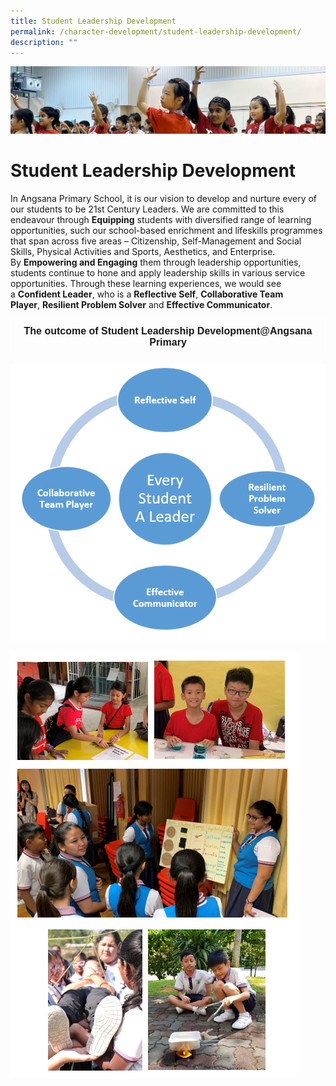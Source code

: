 ```yaml
---
title: Student Leadership Development
permalink: /character-development/student-leadership-development/
description: ""
---
```

![](/images/School%20Development%20Programmes.jpg)

Student Leadership Development
==============================

In Angsana Primary School, it is our vision to develop and nurture every of our students to be 21st Century Leaders. We are committed to this endeavour through <b>Equipping</b> students with diversified range of learning opportunities, such our school-based enrichment and lifeskills programmes that span across five areas – Citizenship, Self-Management and Social Skills, Physical Activities and Sports, Aesthetics, and Enterprise. By <b>Empowering and Engaging</b> them through leadership opportunities, students continue to hone and apply leadership skills in various service opportunities. Through these learning experiences, we would see a <b>Confident Leader</b>, who is a <b>Reflective Self</b>, <b>Collaborative Team Player</b>, <b>Resilient Problem Solver</b> and <b>Effective Communicator</b>.

<style type="text/css">
.tg  {border-collapse:collapse;border-spacing:0;}
.tg td{border-color:black;border-style:solid;border-width:1px;font-family:Arial, sans-serif;font-size:14px;
  overflow:hidden;padding:10px 5px;word-break:normal;}
.tg th{border-color:black;border-style:solid;border-width:1px;font-family:Arial, sans-serif;font-size:14px;
  font-weight:normal;overflow:hidden;padding:10px 5px;word-break:normal;}
.tg .tg-hovb{border-color:#ffffff;font-size:16px;font-weight:bold;text-align:center;vertical-align:top}
</style>
<table class="tg">
<thead>
  <tr>
    <td class="tg-hovb">The outcome of Student Leadership Development@Angsana Primary</td>
  </tr>
</thead>
</table>

![](/images/SLD1.png)

![](/images/SLD2.png)